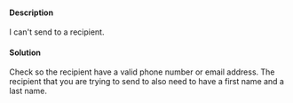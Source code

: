 #### Description

I can't send to a recipient.

#### Solution

Check so the recipient have a valid phone number or email address. The recipient that you are trying to send to also need to have a first name and a last name.
